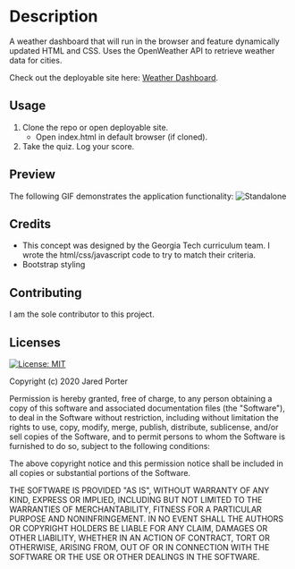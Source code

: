 # Description
A weather dashboard that will run in the browser and feature dynamically updated HTML and CSS.  Uses the OpenWeather API to retrieve weather data for cities.

Check out the deployable site here: [Weather Dashboard](https://jaredp17.github.io/gt-hw6-weather-dashboard/).

## Usage

1. Clone the repo or open deployable site.
   - Open index.html in default browser (if cloned).
2. Take the quiz. Log your score.

## Preview

The following GIF demonstrates the application functionality:
![Standalone](./Assets/weather_dashboard.gif)

## Credits

- This concept was designed by the Georgia Tech curriculum team. I wrote the html/css/javascript code to try to match their criteria.
- Bootstrap styling

## Contributing

I am the sole contributor to this project.

## Licenses

[![License: MIT](https://img.shields.io/badge/License-MIT-yellow.svg)](https://opensource.org/licenses/MIT)

Copyright (c) 2020 Jared Porter

Permission is hereby granted, free of charge, to any person obtaining a copy of this software and associated documentation files (the "Software"), to deal in the Software without restriction, including without limitation the rights to use, copy, modify, merge, publish, distribute, sublicense, and/or sell copies of the Software, and to permit persons to whom the Software is furnished to do so, subject to the following conditions:

The above copyright notice and this permission notice shall be included in all copies or substantial portions of the Software.

THE SOFTWARE IS PROVIDED "AS IS", WITHOUT WARRANTY OF ANY KIND, EXPRESS OR IMPLIED, INCLUDING BUT NOT LIMITED TO THE WARRANTIES OF MERCHANTABILITY, FITNESS FOR A PARTICULAR PURPOSE AND NONINFRINGEMENT. IN NO EVENT SHALL THE AUTHORS OR COPYRIGHT HOLDERS BE LIABLE FOR ANY CLAIM, DAMAGES OR OTHER LIABILITY, WHETHER IN AN ACTION OF CONTRACT, TORT OR OTHERWISE, ARISING FROM, OUT OF OR IN CONNECTION WITH THE SOFTWARE OR THE USE OR OTHER DEALINGS IN THE SOFTWARE.
